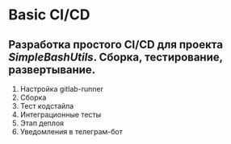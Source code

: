 # Basic CI/CD

## Разработка простого **CI/CD** для проекта *SimpleBashUtils*. Сборка, тестирование, развертывание.

1. Настройка gitlab-runner
2. Сборка
3. Тест кодстайла
4. Интеграционные тесты
5. Этап деплоя
6. Уведомления в телеграм-бот
